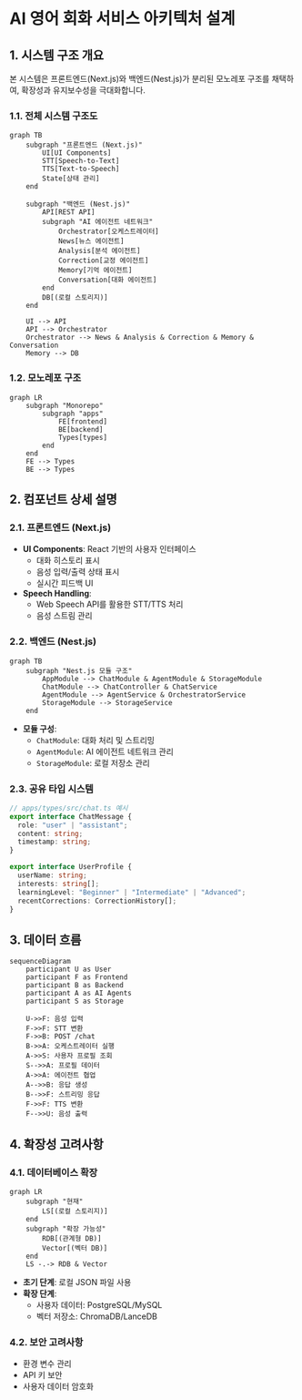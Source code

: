 # AI 영어 회화 서비스 아키텍처 설계

## 1. 시스템 구조 개요

본 시스템은 프론트엔드(Next.js)와 백엔드(Nest.js)가 분리된 모노레포 구조를 채택하여, 확장성과 유지보수성을 극대화합니다.

### 1.1. 전체 시스템 구조도

```mermaid
graph TB
    subgraph "프론트엔드 (Next.js)"
        UI[UI Components]
        STT[Speech-to-Text]
        TTS[Text-to-Speech]
        State[상태 관리]
    end

    subgraph "백엔드 (Nest.js)"
        API[REST API]
        subgraph "AI 에이전트 네트워크"
            Orchestrator[오케스트레이터]
            News[뉴스 에이전트]
            Analysis[분석 에이전트]
            Correction[교정 에이전트]
            Memory[기억 에이전트]
            Conversation[대화 에이전트]
        end
        DB[(로컬 스토리지)]
    end

    UI --> API
    API --> Orchestrator
    Orchestrator --> News & Analysis & Correction & Memory & Conversation
    Memory --> DB
```

### 1.2. 모노레포 구조

```mermaid
graph LR
    subgraph "Monorepo"
        subgraph "apps"
            FE[frontend]
            BE[backend]
            Types[types]
        end
    end
    FE --> Types
    BE --> Types
```

## 2. 컴포넌트 상세 설명

### 2.1. 프론트엔드 (Next.js)

- **UI Components**: React 기반의 사용자 인터페이스
  - 대화 히스토리 표시
  - 음성 입력/출력 상태 표시
  - 실시간 피드백 UI
- **Speech Handling**:
  - Web Speech API를 활용한 STT/TTS 처리
  - 음성 스트림 관리

### 2.2. 백엔드 (Nest.js)

```mermaid
graph TB
    subgraph "Nest.js 모듈 구조"
        AppModule --> ChatModule & AgentModule & StorageModule
        ChatModule --> ChatController & ChatService
        AgentModule --> AgentService & OrchestratorService
        StorageModule --> StorageService
    end
```

- **모듈 구성**:
  - `ChatModule`: 대화 처리 및 스트리밍
  - `AgentModule`: AI 에이전트 네트워크 관리
  - `StorageModule`: 로컬 저장소 관리

### 2.3. 공유 타입 시스템

```typescript
// apps/types/src/chat.ts 예시
export interface ChatMessage {
  role: "user" | "assistant";
  content: string;
  timestamp: string;
}

export interface UserProfile {
  userName: string;
  interests: string[];
  learningLevel: "Beginner" | "Intermediate" | "Advanced";
  recentCorrections: CorrectionHistory[];
}
```

## 3. 데이터 흐름

```mermaid
sequenceDiagram
    participant U as User
    participant F as Frontend
    participant B as Backend
    participant A as AI Agents
    participant S as Storage

    U->>F: 음성 입력
    F->>F: STT 변환
    F->>B: POST /chat
    B->>A: 오케스트레이터 실행
    A->>S: 사용자 프로필 조회
    S-->>A: 프로필 데이터
    A->>A: 에이전트 협업
    A-->>B: 응답 생성
    B-->>F: 스트리밍 응답
    F->>F: TTS 변환
    F-->>U: 음성 출력
```

## 4. 확장성 고려사항

### 4.1. 데이터베이스 확장

```mermaid
graph LR
    subgraph "현재"
        LS[(로컬 스토리지)]
    end
    subgraph "확장 가능성"
        RDB[(관계형 DB)]
        Vector[(벡터 DB)]
    end
    LS -.-> RDB & Vector
```

- **초기 단계**: 로컬 JSON 파일 사용
- **확장 단계**:
  - 사용자 데이터: PostgreSQL/MySQL
  - 벡터 저장소: ChromaDB/LanceDB

### 4.2. 보안 고려사항

- 환경 변수 관리
- API 키 보안
- 사용자 데이터 암호화
